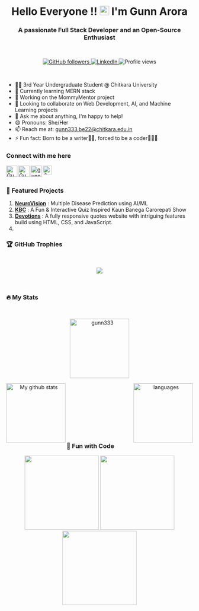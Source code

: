 <h1 align="center">Hello Everyone !! <img src="https://media.giphy.com/media/hvRJCLFzcasrR4ia7z/giphy.gif" width="25px"> I'm Gunn Arora</h1>
<h3 align="center">A passionate Full Stack Developer and an Open-Source Enthusiast </h3>
<br>

<p align="center">
  <a href="https://github.com/gunn333">
    <img src="https://img.shields.io/github/followers/gunn333?label=follow&style=social" alt="GitHub followers">
  </a>
  <a href="https://www.linkedin.com/in/gunn-arora-3a0a9b291/">
    <img src="https://img.shields.io/badge/-Gunn%20Arora-blue?style=flat-square&logo=Linkedin&logoColor=white" alt="LinkedIn">
  </a>
  <img src="https://komarev.com/ghpvc/?username=gunn333&label=Visitors&color=blue&style=plastic" alt="Profile views">
</p>

<br>

- 👨‍💻 3rd Year Undergraduate Student @ Chitkara University
- 🌱 Currently learning MERN stack
- 💼 Working on the MommyMentor project
- 👯 Looking to collaborate on Web Development, AI, and Machine Learning projects
- 💬 Ask me about anything, I'm happy to help!
- 😄 Pronouns: She/Her
- 📫 Reach me at: gunn333.be22@chitkara.edu.in
- ⚡ Fun fact: Born to be a writer✍🏻, forced to be a coder👩🏻‍💻

### Connect with me here

<a href="https://www.linkedin.com/in/gunn-arora-3a0a9b291/">
<img align="left" alt="Gunn Arora | Linkedin" width="30px" src="https://img.icons8.com/color/48/000000/linkedin.png"/>
</a>

<a href="[https://x.com/GunnArora1904?t=3hpgY6E126YOn8p3bq2WXw&s=09](https://x.com/GunnArora1904?t=3hpgY6E126YOn8p3bq2WXw&s=09)">
<img align="left" alt="Gunn Arora | Twitter" width="30px" src="https://img.icons8.com/color/48/000000/twitter.png" />
</a> 

<a href="https://www.instagram.com/gunn.arora23496/">
<img align="left" alt="gunn.arora23496 | Instagram" width="30px" src="https://img.icons8.com/fluent/48/000000/instagram-new.png" />
</a>

<a href="https://leetcode.com/u/gunn333be/">
<img align="left" alt="Gunn Arora | Leetcode" width="24px" src="https://cdn.iconscout.com/icon/free/png-512/leetcode-3628885-3030025.png" />
</a>

<br><br>

### 🌟 Featured Projects

1. **[NeuroVision](https://multiple-disease-prediction-apse-aiml.streamlit.app/)** : Multiple Disease Prediction using AI/ML
2. **[KBC](https://gracygulati7.github.io/KBC/)** : A Fun & Interactive Quiz Inspired Kaun Banega Carorepati Show
3. **[Devotions](https://gracygulati7.github.io/DEVOTIONS/)** : A fully responsive quotes website with intriguing features build using HTML, CSS, and JavaScript.
4. 

### 🏆 GitHub Trophies
<br>

<p align="center">
  <img src="https://github-profile-trophy.vercel.app/?username=gunn333&theme=onedark&row=1&column=6" />
</p>

<br>

### 🔥 My Stats

<br>

<p align="center">
<img height="160"  src="https://github-readme-streak-stats.herokuapp.com/?user=gunn333&theme=tokyonight" alt="gunn333"/> </p>

<p align="center">
<img align="left" src="https://github-readme-stats.vercel.app/api?username=gunn333&show_icons=true&theme=tokyonight" alt="My github stats" height="160"/></p>

<p align="center">
<img align="right" height= "160" src="https://github-readme-stats.vercel.app/api/top-langs/?username=gunn333&layout=compact&theme=tokyonight" alt="languages"/> 
</p>

<br><br><br><br><br><br><br><br>

### 🎨 Fun with Code

<p align="center">
  <img src="https://media.giphy.com/media/QpVUMRUJGokfqXyfa1/giphy.gif" width="200"/>
  <img src="https://media.giphy.com/media/Ll22OhMLAlVDb8UQWe/giphy.gif" width="200"/>
  <img src="https://media.giphy.com/media/3og0IPMezpcQAj8ZVu/giphy.gif" width="200"/>
</p>
